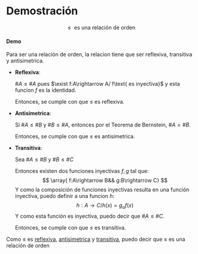 # Demostración

$$
\le  \text{ es una relación de orden}
$$

#### Demo

Para ser una relación de orden, la relacion tiene que ser reflexiva, transitiva y antisimetrica.

- **Reflexiva**:

  $\#A\le \#A$ pues $\exist f:A\rightarrow A/ f\text{ es inyectiva}$ y esta funcion $f$ es la identidad.

  Entonces, se cumple con que $\le$ es reflexiva.

- **Antisimetrica**:

  Si $\#A \le \#B$ y $\#B \le \#A$, entonces por el Teorema de Bernstein, $\#A = \#B$.

  Entonces, se cumple con que $\le$ es antisimetrica.

- **Transitiva**:

  Sea $\#A \le \#B$ y $\#B \le \#C$

  Entonces existen dos funciones inyectivas $f,g$ tal que:
  $$
  \array{ f:A\rightarrow B&& g:B\rightarrow C}
  $$
  Y como la composición de funciones inyectivas resulta en una función inyectiva, puedo definir a una funcion $h$:
  $$
  h:A\rightarrow C/h(x)=g_of(x)
  $$
  Y como esta función es inyectiva, puedo decir que  $\#A \le \#C$.

  Entonces, se cumple con que $\le$ es transitiva.

Como $\le$ es <u>reflexiva</u>, <u>antisimetrica</u> y <u>transitiva</u>, puedo decir que $\le$ es una relación de orden